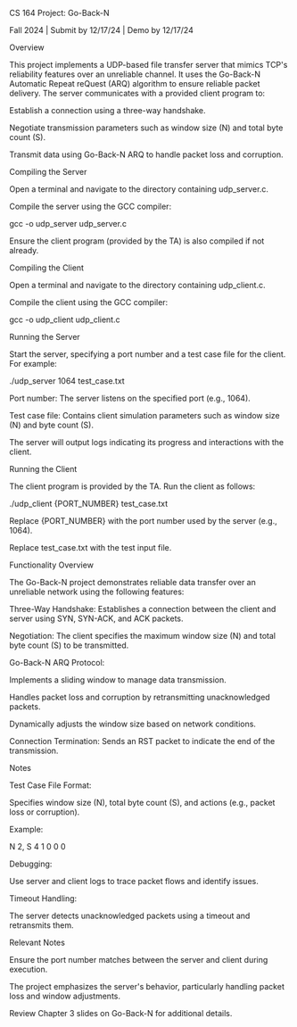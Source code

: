 CS 164 Project: Go-Back-N

Fall 2024 | Submit by 12/17/24 | Demo by 12/17/24

Overview

This project implements a UDP-based file transfer server that mimics TCP's reliability features over an unreliable channel. It uses the Go-Back-N Automatic Repeat reQuest (ARQ) algorithm to ensure reliable packet delivery. The server communicates with a provided client program to:

Establish a connection using a three-way handshake.

Negotiate transmission parameters such as window size (N) and total byte count (S).

Transmit data using Go-Back-N ARQ to handle packet loss and corruption.

Compiling the Server

Open a terminal and navigate to the directory containing udp_server.c.

Compile the server using the GCC compiler:

gcc -o udp_server udp_server.c

Ensure the client program (provided by the TA) is also compiled if not already.

Compiling the Client

Open a terminal and navigate to the directory containing udp_client.c.

Compile the client using the GCC compiler:

gcc -o udp_client udp_client.c

Running the Server

Start the server, specifying a port number and a test case file for the client. For example:

./udp_server 1064 test_case.txt

Port number: The server listens on the specified port (e.g., 1064).

Test case file: Contains client simulation parameters such as window size (N) and byte count (S).

The server will output logs indicating its progress and interactions with the client.

Running the Client

The client program is provided by the TA. Run the client as follows:

./udp_client {PORT_NUMBER} test_case.txt

Replace {PORT_NUMBER} with the port number used by the server (e.g., 1064).

Replace test_case.txt with the test input file.

Functionality Overview

The Go-Back-N project demonstrates reliable data transfer over an unreliable network using the following features:

Three-Way Handshake: Establishes a connection between the client and server using SYN, SYN-ACK, and ACK packets.

Negotiation: The client specifies the maximum window size (N) and total byte count (S) to be transmitted.

Go-Back-N ARQ Protocol:

Implements a sliding window to manage data transmission.

Handles packet loss and corruption by retransmitting unacknowledged packets.

Dynamically adjusts the window size based on network conditions.

Connection Termination: Sends an RST packet to indicate the end of the transmission.

Notes

Test Case File Format:

Specifies window size (N), total byte count (S), and actions (e.g., packet loss or corruption).

Example:

N 2, S 4
1 0 0 0

Debugging:

Use server and client logs to trace packet flows and identify issues.

Timeout Handling:

The server detects unacknowledged packets using a timeout and retransmits them.

Relevant Notes

Ensure the port number matches between the server and client during execution.

The project emphasizes the server's behavior, particularly handling packet loss and window adjustments.

Review Chapter 3 slides on Go-Back-N for additional details.
